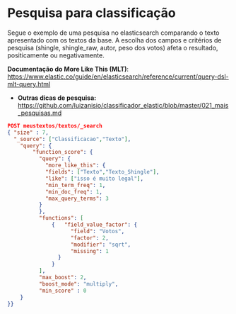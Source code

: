 # Pesquisa para classificação
Segue o exemplo de uma pesquisa no elasticsearch comparando o texto apresentado com os textos da base.
A escolha dos campos e critérios de pesquisa (shingle, shingle_raw, autor, peso dos votos) afeta o resultado, positicamente ou negativamente. 

<b>Documentação do More Like This (MLT)</b>: https://www.elastic.co/guide/en/elasticsearch/reference/current/query-dsl-mlt-query.html
- <b>Outras dicas de pesquisa:</b> https://github.com/luizanisio/classificador_elastic/blob/master/021_mais_pesquisas.md

```json
POST meustextos/textos/_search
{ "size" : 7,
  "_source": ["Classificacao","Texto"],
    "query": { 
        "function_score": {
          "query": { 
            "more_like_this": {
            "fields": ["Texto","Texto_Shingle"],
            "like": ["isso é muito legal"],
            "min_term_freq": 1,
            "min_doc_freq": 1,
            "max_query_terms": 3
          }            
          },
          "functions": [
              {   "field_value_factor": {
                    "field": "Votos",
                    "factor": 2,
                    "modifier": "sqrt",
                    "missing": 1
                }
              }
          ], 
          "max_boost": 2,
          "boost_mode": "multiply",
          "min_score" : 0
    }
}}
